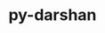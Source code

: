 ---
title: "py-darshan"
layout: cache
categories: [package, develop-2023-11-26]
meta: {"versions": ["3.4.4.0"], "compilers": ["gcc@=11.4.0", "gcc@=9.4.0", "oneapi@=2023.2.0"], "oss": ["ubuntu20.04"], "platforms": ["linux"], "targets": ["ppc64le", "x86_64_v3"], "stacks": ["e4s", "e4s-oneapi", "e4s-power", "root"], "num_specs": 3, "num_specs_by_stack": {"e4s-power": 1, "root": 3, "e4s": 1, "e4s-oneapi": 1}}
spec_details: [{"hash": "fzh6uqbctp6ltzsjpnsib7s53haibgnt", "compiler": "gcc@=9.4.0", "versions": ["3.4.4.0"], "os": "ubuntu20.04", "platform": "linux", "target": "ppc64le", "variants": ["build_system=python_pip"], "stacks": ["e4s-power", "root"], "size": "-", "tarball": "https://binaries.spack.io/develop-2023-11-26/build_cache/linux-ubuntu20.04-ppc64le/gcc-9.4.0/py-darshan-3.4.4.0/linux-ubuntu20.04-ppc64le-gcc-9.4.0-py-darshan-3.4.4.0-fzh6uqbctp6ltzsjpnsib7s53haibgnt.spack"}, {"hash": "ttzpudmh4bp3z7e7lpt3kmzab3qa37f3", "compiler": "gcc@=11.4.0", "versions": ["3.4.4.0"], "os": "ubuntu20.04", "platform": "linux", "target": "x86_64_v3", "variants": ["build_system=python_pip"], "stacks": ["e4s", "root"], "size": "-", "tarball": "https://binaries.spack.io/develop-2023-11-26/build_cache/linux-ubuntu20.04-x86_64_v3/gcc-11.4.0/py-darshan-3.4.4.0/linux-ubuntu20.04-x86_64_v3-gcc-11.4.0-py-darshan-3.4.4.0-ttzpudmh4bp3z7e7lpt3kmzab3qa37f3.spack"}, {"hash": "3zdfdesbbdkvn46bh76cluady5k3r5sf", "compiler": "oneapi@=2023.2.0", "versions": ["3.4.4.0"], "os": "ubuntu20.04", "platform": "linux", "target": "x86_64_v3", "variants": ["build_system=python_pip"], "stacks": ["root", "e4s-oneapi"], "size": "-", "tarball": "https://binaries.spack.io/develop-2023-11-26/build_cache/linux-ubuntu20.04-x86_64_v3/oneapi-2023.2.0/py-darshan-3.4.4.0/linux-ubuntu20.04-x86_64_v3-oneapi-2023.2.0-py-darshan-3.4.4.0-3zdfdesbbdkvn46bh76cluady5k3r5sf.spack"}]
---